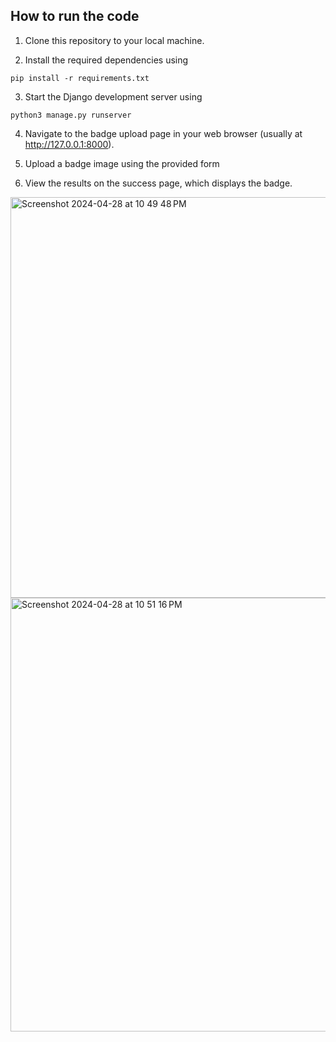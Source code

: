 
## How to run the code 


1. Clone this repository to your local machine.
   
2. Install the required dependencies using

```pip install -r requirements.txt```

3. Start the Django development server using


```python3 manage.py runserver```



4. Navigate to the badge upload page in your web browser (usually at http://127.0.0.1:8000).

5. Upload a badge image using the provided form

6. View the results on the success page, which displays the badge.


<img width="641" alt="Screenshot 2024-04-28 at 10 49 48 PM" src="https://github.com/sourabhligade/badge_project/assets/65074119/09ebf08b-e68a-464d-8968-db82476f2496">


<img width="694" alt="Screenshot 2024-04-28 at 10 51 16 PM" src="https://github.com/sourabhligade/badge_project/assets/65074119/5da790cc-ea6b-4f73-95fd-2b934405a4b2">





